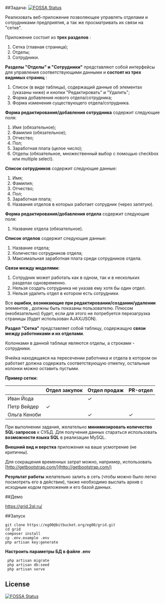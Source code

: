 ##Задача:
[![FOSSA Status](https://app.fossa.io/api/projects/git%2Bgithub.com%2Feg00%2Fgrid.svg?type=shield)](https://app.fossa.io/projects/git%2Bgithub.com%2Feg00%2Fgrid?ref=badge_shield)


Реализовать веб-приложение позволяющее управлять отделами и сотрудниками предприятия, а так же просматривать их связи на &quot;сетке&quot;.

Приложение состоит из **трех разделов** :

1. Сетка (главная страница);
2. Отделы;
3. Сотрудники.

**Разделы &quot;Отделы&quot; и &quot;Сотрудники&quot;** представляют собой интерфейсы для управления соответствующими данными и **состоят из трех видимых страниц** :

1. Список (в виде таблицы), содержащий данные об элементах (указаны ниже) и кнопки &quot;Редактировать&quot; и &quot;Удалить&quot;;
2. Форма добавления нового отдела/сотрудника;
3. Форма изменения существующего отдела/сотрудника.

**Форма редактирования/добавления сотрудника** содержит следующие поля:

1. Имя (обязательное);
2. Фамилия (обязательное);
3. Отчество;
4. Пол;
5. Заработная плата (целое число);
6. Отделы (обязательное, множественный выбор с помощью checkbox или multiple select).

**Список сотрудников** содержит следующие данные:

1. Имя;
2. Фамилия;
3. Отчество;
4. Пол;
5. Заработная плата;
6. Названия отделов в которых работает сотрудник (через запятую).

**Форма редактирования/добавления отдела** содержит следующие поля:

1. Название отдела (обязательное).

**Список отделов** содержит следующие данные:

1. Название отдела;
2. Количество сотрудников отдела;
3. Максимальная заработная плата среди сотрудников отдела.

**Связи между моделями:**

1. Сотрудник может работать как в одном, так и в нескольких разделах одновременно.
2. Нельзя создать сотрудника не указав ему хотя бы один отдел.
3. Нельзя удалить отдел в котором есть сотрудники.

Все **ошибки, возникающие при редактировании/создании/удалении** элементов **,** должны быть показаны пользователю. Плюсом (необязательно) будет, если для этого не потребуется перезагрузка страницы (будет использован AJAX/JSON).

**Раздел &quot;Сетка&quot;** представляет собой таблицу, содержащую **связи между работниками и их отделами**.

Колонками в данной таблице являются отделы, а строками - сотрудники.

Ячейка находящаяся на пересечении работника и отдела в котором он работает должна содержать соответствующую отметку, остальные колонки можно оставить пустыми.

**Пример сетки:**

|              | Отдел закупок | Отдел продаж | PR-отдел |
| ---          | ---           | ---          | ---      |
| Иван Йода    |               | ✓            |          |
| Петр Вейдер  |      ✓        |              |          |
| Ольга Кеноби |               | ✓            | ✓        |

При выполнении задания, желательно **минимизировать количество SQL-запросов** к СУБД. Для получения данных стараться использовать **возможности языка SQL** в реализации MySQL.

**Внешний вид и верстка** приложения на ваше усмотрение (не критичны).

Для сокращения временных затрат можно, например, использовать [http://getbootstrap.com/](http://getbootstrap.com/)

**Результат работы** желательно залить в сеть (чтобы можно было легко посмотреть его в действии), также необходимо выслать архив с исходным кодом приложения и его базой данных.


##Демо

https://grid.2ql.ru/

##Запуск

    git clone https://eg00@bitbucket.org/eg00/grid.git
    cd grid
    composer install
    cp .env.example .env
    php artisan key:generate
 
**Настроить параметры БД в файле .env** 
 
     php artisan migrate
     php artisan db:seed
     php artisan serve



## License
[![FOSSA Status](https://app.fossa.io/api/projects/git%2Bgithub.com%2Feg00%2Fgrid.svg?type=large)](https://app.fossa.io/projects/git%2Bgithub.com%2Feg00%2Fgrid?ref=badge_large)